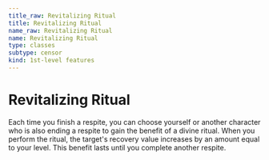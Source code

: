 ```yaml
---
title_raw: Revitalizing Ritual
title: Revitalizing Ritual
name_raw: Revitalizing Ritual
name: Revitalizing Ritual
type: classes
subtype: censor
kind: 1st-level features
---
```


# Revitalizing Ritual

Each time you finish a respite, you can choose yourself or another character who is also ending a respite to gain the benefit of a divine ritual. When you perform the ritual, the target's recovery value increases by an amount equal to your level. This benefit lasts until you complete another respite.
